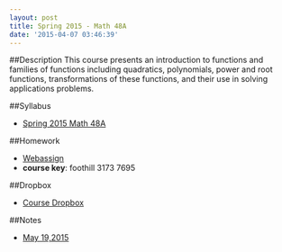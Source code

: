 ```yaml
---
layout: post
title: Spring 2015 - Math 48A
date: '2015-04-07 03:46:39'
---
```


##Description
This course presents an introduction to functions and families of functions including quadratics, polynomials, power and root functions, transformations of these functions, and their use in solving applications problems.

##Syllabus
* [Spring 2015 Math 48A](https://www.dropbox.com/s/bgnrc8rlus0hyss/m48a-s14-syllabus.pdf?dl=0)

##Homework
* [Webassign](https://www.webassign.net)
* **course key**:  foothill 3173 7695

##Dropbox
* [Course Dropbox](https://www.dropbox.com/sh/q8xt9pyzpr0pahu/AAAGKbo8KeTkL58PWcl1Dfsua?dl=0)

##Notes
* [May 19,2015](/m48a-s15-5192015)